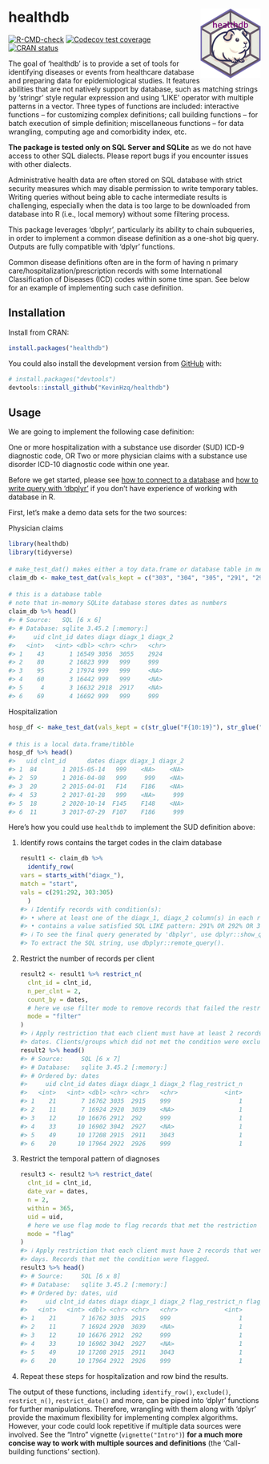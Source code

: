 
<!-- README.md is generated from README.Rmd. Please edit that file -->

# healthdb <a href="https://kevinhzq.github.io/healthdb/"><img src="man/figures/logo.png" alt="healthdb website" align="right" height="139"/></a>

<!-- badges: start -->

[![R-CMD-check](https://github.com/KevinHzq/healthdb/actions/workflows/R-CMD-check.yaml/badge.svg)](https://github.com/KevinHzq/healthdb/actions/workflows/R-CMD-check.yaml)
[![Codecov test
coverage](https://codecov.io/gh/KevinHzq/healthdb/branch/master/graph/badge.svg)](https://app.codecov.io/gh/KevinHzq/healthdb?branch=master)
[![CRAN
status](https://www.r-pkg.org/badges/version/healthdb)](https://CRAN.R-project.org/package=healthdb)

<!-- badges: end -->

The goal of ‘healthdb’ is to provide a set of tools for identifying
diseases or events from healthcare database and preparing data for
epidemiological studies. It features abilities that are not natively
support by database, such as matching strings by ‘stringr’ style regular
expression and using ‘LIKE’ operator with multiple patterns in a vector.
Three types of functions are included: interactive functions – for
customizing complex definitions; call building functions – for batch
execution of simple definition; miscellaneous functions – for data
wrangling, computing age and comorbidity index, etc.

**The package is tested only on SQL Server and SQLite** as we do not
have access to other SQL dialects. Please report bugs if you encounter
issues with other dialects.

Administrative health data are often stored on SQL database with strict
security measures which may disable permission to write temporary
tables. Writing queries without being able to cache intermediate results
is challenging, especially when the data is too large to be downloaded
from database into R (i.e., local memory) without some filtering
process.

This package leverages ‘dbplyr’, particularly its ability to chain
subqueries, in order to implement a common disease definition as a
one-shot big query. Outputs are fully compatible with ‘dplyr’ functions.

Common disease definitions often are in the form of having n primary
care/hospitalization/prescription records with some International
Classification of Diseases (ICD) codes within some time span. See below
for an example of implementing such case definition.

## Installation

Install from CRAN:

``` r
install.packages("healthdb")
```

You could also install the development version from
[GitHub](https://github.com/) with:

``` r
# install.packages("devtools")
devtools::install_github("KevinHzq/healthdb")
```

## Usage

We are going to implement the following case definition:

One or more hospitalization with a substance use disorder (SUD) ICD-9
diagnostic code, OR Two or more physician claims with a substance use
disorder ICD-10 diagnostic code within one year.

Before we get started, please see [how to connect to a
database](https://solutions.posit.co/connections/db/getting-started/connect-to-database/)
and [how to write query with
‘dbplyr’](https://solutions.posit.co/connections/db/getting-started/database-queries/)
if you don’t have experience of working with database in R.

First, let’s make a demo data sets for the two sources:

Physician claims

``` r
library(healthdb)
library(tidyverse)

# make_test_dat() makes either a toy data.frame or database table in memory with known number of rows that satisfy the query we will show later
claim_db <- make_test_dat(vals_kept = c("303", "304", "305", "291", "292", str_glue("30{30:59}"), str_glue("29{10:29}"), noise_val = c("999", "111")), type = "database")

# this is a database table
# note that in-memory SQLite database stores dates as numbers
claim_db %>% head()
#> # Source:   SQL [6 x 6]
#> # Database: sqlite 3.45.2 [:memory:]
#>     uid clnt_id dates diagx diagx_1 diagx_2
#>   <int>   <int> <dbl> <chr> <chr>   <chr>  
#> 1    43       1 16549 3056  3055    2924   
#> 2    80       2 16823 999   999     999    
#> 3    95       2 17974 999   999     <NA>   
#> 4    60       3 16442 999   999     <NA>   
#> 5     4       3 16632 2918  2917    <NA>   
#> 6    69       4 16692 999   999     999
```

Hospitalization

``` r
hosp_df <- make_test_dat(vals_kept = c(str_glue("F{10:19}"), str_glue("F{100:199}"), noise_val = "999"), type = "data.frame")

# this is a local data.frame/tibble
hosp_df %>% head()
#>   uid clnt_id      dates diagx diagx_1 diagx_2
#> 1  84       1 2015-05-14   999    <NA>    <NA>
#> 2  59       1 2016-04-08   999     999    <NA>
#> 3  20       2 2015-04-01   F14    F186    <NA>
#> 4  53       2 2017-01-28   999    <NA>     999
#> 5  18       2 2020-10-14  F145    F148    <NA>
#> 6  11       3 2017-07-29  F107    F186     999
```

Here’s how you could use `healthdb` to implement the SUD definition
above:

1.  Identify rows contains the target codes in the claim database

    ``` r
    result1 <- claim_db %>%
      identify_row(
    vars = starts_with("diagx_"),
    match = "start",
    vals = c(291:292, 303:305)
      )
    #> ℹ Identify records with condition(s):
    #> • where at least one of the diagx_1, diagx_2 column(s) in each record
    #> • contains a value satisfied SQL LIKE pattern: 291% OR 292% OR 303% OR 304% OR 305%
    #> ℹ To see the final query generated by 'dbplyr', use dplyr::show_query() on the output.
    #> To extract the SQL string, use dbplyr::remote_query().
    ```

2.  Restrict the number of records per client

    ``` r
    result2 <- result1 %>% restrict_n(
      clnt_id = clnt_id,
      n_per_clnt = 2,
      count_by = dates,
      # here we use filter mode to remove records that failed the restriction
      mode = "filter"
    )
    #> ℹ Apply restriction that each client must have at least 2 records with distinct
    #> dates. Clients/groups which did not met the condition were excluded.
    result2 %>% head()
    #> # Source:     SQL [6 x 7]
    #> # Database:   sqlite 3.45.2 [:memory:]
    #> # Ordered by: dates
    #>     uid clnt_id dates diagx diagx_1 diagx_2 flag_restrict_n
    #>   <int>   <int> <dbl> <chr> <chr>   <chr>             <int>
    #> 1    21       7 16762 3035  2915    999                   1
    #> 2    11       7 16924 2920  3039    <NA>                  1
    #> 3    12      10 16676 2912  292     999                   1
    #> 4    33      10 16902 3042  2927    <NA>                  1
    #> 5    49      10 17208 2915  2911    3043                  1
    #> 6    20      10 17964 2922  2926    999                   1
    ```

3.  Restrict the temporal pattern of diagnoses

    ``` r
    result3 <- result2 %>% restrict_date(
      clnt_id = clnt_id,
      date_var = dates,
      n = 2,
      within = 365,
      uid = uid,
      # here we use flag mode to flag records that met the restriction instead of removing those
      mode = "flag"
    )
    #> ℹ Apply restriction that each client must have 2 records that were within 365
    #> days. Records that met the condition were flagged.
    result3 %>% head()
    #> # Source:     SQL [6 x 8]
    #> # Database:   sqlite 3.45.2 [:memory:]
    #> # Ordered by: dates, uid
    #>     uid clnt_id dates diagx diagx_1 diagx_2 flag_restrict_n flag_restrict_date
    #>   <int>   <int> <dbl> <chr> <chr>   <chr>             <int>              <int>
    #> 1    21       7 16762 3035  2915    999                   1                  1
    #> 2    11       7 16924 2920  3039    <NA>                  1                  0
    #> 3    12      10 16676 2912  292     999                   1                  1
    #> 4    33      10 16902 3042  2927    <NA>                  1                  1
    #> 5    49      10 17208 2915  2911    3043                  1                  0
    #> 6    20      10 17964 2922  2926    999                   1                  0
    ```

4.  Repeat these steps for hospitalization and row bind the results.

The output of these functions, including `identify_row()`, `exclude()`,
`restrict_n()`, `restrict_date()` and more, can be piped into ‘dplyr’
functions for further manipulations. Therefore, wrangling with them
along with ‘dplyr’ provide the maximum flexibility for implementing
complex algorithms. However, your code could look repetitive if multiple
data sources were involved. See the “Intro” vignette
(`vignette("Intro")`) **for a much more concise way to work with
multiple sources and definitions** (the ‘Call-building functions’
section).
